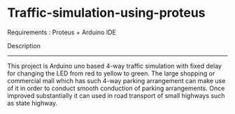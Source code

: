 # Traffic-simulation-using-proteus

Requirements : Proteus + Arduino IDE

Description
***********
This project is Arduino uno based 4-way traffic simulation with fixed delay for changing the LED from red to yellow to green. The large shopping or commercial mall which has such 4-way parking arrangement can make use of it in order to conduct smooth conduction of parking arrangements. Once improved substantially it can used in road transport of small highways such as state highway.
